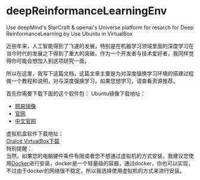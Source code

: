 # deepReinformanceLearningEnv
Use deepMind's StarCraft &amp; openai's Universe platform for resarch for Deep ReinformanceLearning by Use Ubuntu in VirtualBox

近些年来，人工智能得到了飞速的发展，特别是在机器学习领域里面的深度学习在当今时代的发展之下得到了重大的突破。作为一个开发者与技术爱好者，我同样觉得你可能会想加入到这项研究一面。

所以在这里，我写下这篇文档，这篇文章主要是为对深度强换学习环境的搭建过程做一个教程和说明，对与深度强换学习，如果您想学习，请查看资源推荐。

首先你需要下载下面的这个软件包：
Ubuntu镜像下载地址：<br>
<ul>
<li><a href='http://mirrors.163.com/'>网易镜像</a></li>
<li><a href="https://www.ubuntu.com/download/desktop">官网</a></li>
<li><a href="https://cn.ubuntu.com/">中文官网</a></li>
</ul>

虚拟机盒软件下载地址：<br>
<a href="https://www.virtualbox.org/">Oralce VirtualBox下载</a><br>
特别提醒：<br>
当然，如果您的电脑硬件条件有限或者您不想通过虚拟机的方式安装，我建议您使用<a href="https://www.docker.com/">Docker</a>进行安装，docker是一个轻量级的容器，通过docker，你也可以实现，不过由于docker的网络很不稳定，所以我选择使用虚拟机的方式来进行安装。




















